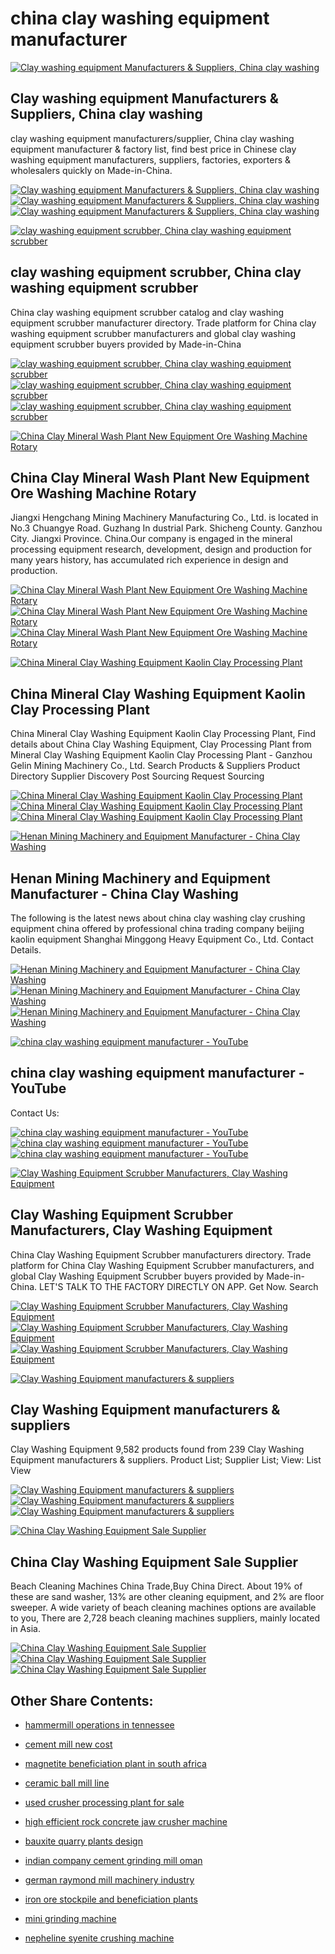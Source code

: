 # china clay washing equipment manufacturer
<a href="https://mnn.zoosnet.net/LR/Chatpre.aspx?id=MNN94995150&p=https%3A//www.educationcare.in/" target="_blank">![Clay washing equipment Manufacturers & Suppliers, China clay washing ](https://github.com/Sharecontent/img/raw/main/18.jpg)</a>
## Clay washing equipment Manufacturers & Suppliers, China clay washing 
clay washing equipment manufacturers/supplier, China clay washing equipment manufacturer & factory list, find best price in Chinese clay washing equipment manufacturers, suppliers, factories, exporters & wholesalers quickly on Made-in-China.
<a href="https://mnn.zoosnet.net/LR/Chatpre.aspx?id=MNN94995150&p=https%3A//www.educationcare.in/" target="_blank">![Clay washing equipment Manufacturers & Suppliers, China clay washing ](https://github.com/Sharecontent/img/raw/main/get-price.png)</a> <a href="https://www.educationcare.in/message-board/" target="_blank">![Clay washing equipment Manufacturers & Suppliers, China clay washing ](https://github.com/Sharecontent/img/raw/main/leave-a-message.png)</a> <a href="//whatsapp.shibangsoft.com/WhatsApp.php" target="_blank" id="whatsapp">![Clay washing equipment Manufacturers & Suppliers, China clay washing ](https://github.com/Sharecontent/img/raw/main/whatsapp.png)</a>
<a href="https://mnn.zoosnet.net/LR/Chatpre.aspx?id=MNN94995150&p=https%3A//www.educationcare.in/" target="_blank">![clay washing equipment scrubber, China clay washing equipment scrubber ](https://github.com/Sharecontent/img/raw/main/59.jpg)</a>
## clay washing equipment scrubber, China clay washing equipment scrubber 
China clay washing equipment scrubber catalog and clay washing equipment scrubber manufacturer directory. Trade platform for China clay washing equipment scrubber manufacturers and global clay washing equipment scrubber buyers provided by Made-in-China
<a href="https://mnn.zoosnet.net/LR/Chatpre.aspx?id=MNN94995150&p=https%3A//www.educationcare.in/" target="_blank">![clay washing equipment scrubber, China clay washing equipment scrubber ](https://github.com/Sharecontent/img/raw/main/get-price.png)</a> <a href="https://www.educationcare.in/message-board/" target="_blank">![clay washing equipment scrubber, China clay washing equipment scrubber ](https://github.com/Sharecontent/img/raw/main/leave-a-message.png)</a> <a href="//whatsapp.shibangsoft.com/WhatsApp.php" target="_blank" id="whatsapp">![clay washing equipment scrubber, China clay washing equipment scrubber ](https://github.com/Sharecontent/img/raw/main/whatsapp.png)</a>
<a href="https://mnn.zoosnet.net/LR/Chatpre.aspx?id=MNN94995150&p=https%3A//www.educationcare.in/" target="_blank">![China Clay Mineral Wash Plant New Equipment Ore Washing Machine Rotary ](https://github.com/Sharecontent/img/raw/main/19.jpg)</a>
## China Clay Mineral Wash Plant New Equipment Ore Washing Machine Rotary 
Jiangxi Hengchang Mining Machinery Manufacturing Co., Ltd. is located in No.3 Chuangye Road. Guzhang In dustrial Park. Shicheng County. Ganzhou City. Jiangxi Province. China.Our company is engaged in the mineral processing equipment research, development, design and production for many years history, has accumulated rich experience in design and production.
<a href="https://mnn.zoosnet.net/LR/Chatpre.aspx?id=MNN94995150&p=https%3A//www.educationcare.in/" target="_blank">![China Clay Mineral Wash Plant New Equipment Ore Washing Machine Rotary ](https://github.com/Sharecontent/img/raw/main/get-price.png)</a> <a href="https://www.educationcare.in/message-board/" target="_blank">![China Clay Mineral Wash Plant New Equipment Ore Washing Machine Rotary ](https://github.com/Sharecontent/img/raw/main/leave-a-message.png)</a> <a href="//whatsapp.shibangsoft.com/WhatsApp.php" target="_blank" id="whatsapp">![China Clay Mineral Wash Plant New Equipment Ore Washing Machine Rotary ](https://github.com/Sharecontent/img/raw/main/whatsapp.png)</a>
<a href="https://mnn.zoosnet.net/LR/Chatpre.aspx?id=MNN94995150&p=https%3A//www.educationcare.in/" target="_blank">![China Mineral Clay Washing Equipment Kaolin Clay Processing Plant ](https://github.com/Sharecontent/img/raw/main/81.jpg)</a>
## China Mineral Clay Washing Equipment Kaolin Clay Processing Plant 
China Mineral Clay Washing Equipment Kaolin Clay Processing Plant, Find details about China Clay Washing Equipment, Clay Processing Plant from Mineral Clay Washing Equipment Kaolin Clay Processing Plant - Ganzhou Gelin Mining Machinery Co., Ltd.  Search Products & Suppliers Product Directory Supplier Discovery Post Sourcing Request Sourcing 
<a href="https://mnn.zoosnet.net/LR/Chatpre.aspx?id=MNN94995150&p=https%3A//www.educationcare.in/" target="_blank">![China Mineral Clay Washing Equipment Kaolin Clay Processing Plant ](https://github.com/Sharecontent/img/raw/main/get-price.png)</a> <a href="https://www.educationcare.in/message-board/" target="_blank">![China Mineral Clay Washing Equipment Kaolin Clay Processing Plant ](https://github.com/Sharecontent/img/raw/main/leave-a-message.png)</a> <a href="//whatsapp.shibangsoft.com/WhatsApp.php" target="_blank" id="whatsapp">![China Mineral Clay Washing Equipment Kaolin Clay Processing Plant ](https://github.com/Sharecontent/img/raw/main/whatsapp.png)</a>
<a href="https://mnn.zoosnet.net/LR/Chatpre.aspx?id=MNN94995150&p=https%3A//www.educationcare.in/" target="_blank">![Henan Mining Machinery and Equipment Manufacturer - China Clay Washing ](https://github.com/Sharecontent/img/raw/main/97.jpg)</a>
## Henan Mining Machinery and Equipment Manufacturer - China Clay Washing 
The following is the latest news about china clay washing  clay crushing equipment china  offered by professional china trading company beijing  kaolin equipment Shanghai Minggong Heavy Equipment Co., Ltd. Contact Details.
<a href="https://mnn.zoosnet.net/LR/Chatpre.aspx?id=MNN94995150&p=https%3A//www.educationcare.in/" target="_blank">![Henan Mining Machinery and Equipment Manufacturer - China Clay Washing ](https://github.com/Sharecontent/img/raw/main/get-price.png)</a> <a href="https://www.educationcare.in/message-board/" target="_blank">![Henan Mining Machinery and Equipment Manufacturer - China Clay Washing ](https://github.com/Sharecontent/img/raw/main/leave-a-message.png)</a> <a href="//whatsapp.shibangsoft.com/WhatsApp.php" target="_blank" id="whatsapp">![Henan Mining Machinery and Equipment Manufacturer - China Clay Washing ](https://github.com/Sharecontent/img/raw/main/whatsapp.png)</a>
<a href="https://mnn.zoosnet.net/LR/Chatpre.aspx?id=MNN94995150&p=https%3A//www.educationcare.in/" target="_blank">![china clay washing equipment manufacturer - YouTube](https://github.com/Sharecontent/img/raw/main/61.jpg)</a>
## china clay washing equipment manufacturer - YouTube
Contact Us: 
<a href="https://mnn.zoosnet.net/LR/Chatpre.aspx?id=MNN94995150&p=https%3A//www.educationcare.in/" target="_blank">![china clay washing equipment manufacturer - YouTube](https://github.com/Sharecontent/img/raw/main/get-price.png)</a> <a href="https://www.educationcare.in/message-board/" target="_blank">![china clay washing equipment manufacturer - YouTube](https://github.com/Sharecontent/img/raw/main/leave-a-message.png)</a> <a href="//whatsapp.shibangsoft.com/WhatsApp.php" target="_blank" id="whatsapp">![china clay washing equipment manufacturer - YouTube](https://github.com/Sharecontent/img/raw/main/whatsapp.png)</a>
<a href="https://mnn.zoosnet.net/LR/Chatpre.aspx?id=MNN94995150&p=https%3A//www.educationcare.in/" target="_blank">![Clay Washing Equipment Scrubber Manufacturers, Clay Washing Equipment ](https://github.com/Sharecontent/img/raw/main/24.jpg)</a>
## Clay Washing Equipment Scrubber Manufacturers, Clay Washing Equipment 
China Clay Washing Equipment Scrubber manufacturers directory. Trade platform for China Clay Washing Equipment Scrubber manufacturers, and global Clay Washing Equipment Scrubber buyers provided by Made-in-China. LET'S TALK TO THE FACTORY DIRECTLY ON APP. Get Now. Search
<a href="https://mnn.zoosnet.net/LR/Chatpre.aspx?id=MNN94995150&p=https%3A//www.educationcare.in/" target="_blank">![Clay Washing Equipment Scrubber Manufacturers, Clay Washing Equipment ](https://github.com/Sharecontent/img/raw/main/get-price.png)</a> <a href="https://www.educationcare.in/message-board/" target="_blank">![Clay Washing Equipment Scrubber Manufacturers, Clay Washing Equipment ](https://github.com/Sharecontent/img/raw/main/leave-a-message.png)</a> <a href="//whatsapp.shibangsoft.com/WhatsApp.php" target="_blank" id="whatsapp">![Clay Washing Equipment Scrubber Manufacturers, Clay Washing Equipment ](https://github.com/Sharecontent/img/raw/main/whatsapp.png)</a>
<a href="https://mnn.zoosnet.net/LR/Chatpre.aspx?id=MNN94995150&p=https%3A//www.educationcare.in/" target="_blank">![Clay Washing Equipment manufacturers & suppliers](https://github.com/Sharecontent/img/raw/main/62.jpg)</a>
## Clay Washing Equipment manufacturers & suppliers
Clay Washing Equipment 9,582 products found from 239 Clay Washing Equipment manufacturers & suppliers. Product List; Supplier List; View: List View
<a href="https://mnn.zoosnet.net/LR/Chatpre.aspx?id=MNN94995150&p=https%3A//www.educationcare.in/" target="_blank">![Clay Washing Equipment manufacturers & suppliers](https://github.com/Sharecontent/img/raw/main/get-price.png)</a> <a href="https://www.educationcare.in/message-board/" target="_blank">![Clay Washing Equipment manufacturers & suppliers](https://github.com/Sharecontent/img/raw/main/leave-a-message.png)</a> <a href="//whatsapp.shibangsoft.com/WhatsApp.php" target="_blank" id="whatsapp">![Clay Washing Equipment manufacturers & suppliers](https://github.com/Sharecontent/img/raw/main/whatsapp.png)</a>
<a href="https://mnn.zoosnet.net/LR/Chatpre.aspx?id=MNN94995150&p=https%3A//www.educationcare.in/" target="_blank">![China Clay Washing Equipment Sale Supplier](https://github.com/Sharecontent/img/raw/main/95.jpg)</a>
## China Clay Washing Equipment Sale Supplier
Beach Cleaning Machines China Trade,Buy China Direct. About 19% of these are sand washer, 13% are other cleaning equipment, and 2% are floor sweeper. A wide variety of beach cleaning machines options are available to you, There are 2,728 beach cleaning machines suppliers, mainly located in Asia.
<a href="https://mnn.zoosnet.net/LR/Chatpre.aspx?id=MNN94995150&p=https%3A//www.educationcare.in/" target="_blank">![China Clay Washing Equipment Sale Supplier](https://github.com/Sharecontent/img/raw/main/get-price.png)</a> <a href="https://www.educationcare.in/message-board/" target="_blank">![China Clay Washing Equipment Sale Supplier](https://github.com/Sharecontent/img/raw/main/leave-a-message.png)</a> <a href="//whatsapp.shibangsoft.com/WhatsApp.php" target="_blank" id="whatsapp">![China Clay Washing Equipment Sale Supplier](https://github.com/Sharecontent/img/raw/main/whatsapp.png)</a>
## Other Share Contents:
* [hammermill operations in tennessee](hammermill%20operations%20in%20tennessee.md)
* [cement mill new cost](cement%20mill%20new%20cost.md)
* [magnetite beneficiation plant in south africa](magnetite%20beneficiation%20plant%20in%20south%20africa.md)
* [ceramic ball mill line](ceramic%20ball%20mill%20line.md)
* [used crusher processing plant for sale](used%20crusher%20processing%20plant%20for%20sale.md)
* [high efficient rock concrete jaw crusher machine](high%20efficient%20rock%20concrete%20jaw%20crusher%20machine.md)
* [bauxite quarry plants design](bauxite%20quarry%20plants%20design.md)
* [indian company cement grinding mill oman](indian%20company%20cement%20grinding%20mill%20oman.md)
* [german raymond mill machinery industry](german%20raymond%20mill%20machinery%20industry.md)
* [iron ore stockpile and beneficiation plants](iron%20ore%20stockpile%20and%20beneficiation%20plants.md)
* [mini grinding machine](mini%20grinding%20machine.md)
* [nepheline syenite crushing machine](nepheline%20syenite%20crushing%20machine.md)
